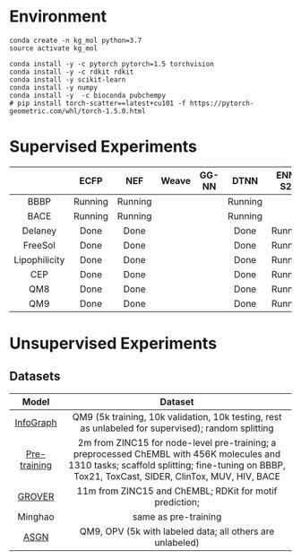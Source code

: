 # Environment

```
conda create -n kg_mol python=3.7
source activate kg_mol

conda install -y -c pytorch pytorch=1.5 torchvision
conda install -y -c rdkit rdkit
conda install -y scikit-learn
conda install -y numpy
conda install -y  -c bioconda pubchempy
# pip install torch-scatter==latest+cu101 -f https://pytorch-geometric.com/whl/torch-1.5.0.html
```


# Supervised Experiments

| | ECFP | NEF | Weave | GG-NN | DTNN | ENN-S2S | GIN | SchNet |
| :---: | :---: | :---: | :---: | :---: | :---: | :---: | :---: | :---: |
| BBBP | Running | Running | | | Running |  | Running | Running |
| BACE | Running | Running | | | Running |  | Running | Running |
| Delaney | Done | Done | | | Done | Running | Done | Done |
| FreeSol | Done | Done | | | Done | Running | Done | Done |
| Lipophilicity | Done | Done | | | Done | Running | Done | Done |
| CEP | Done | Done | | | Done | Running | Done | Done |
| QM8 | Done | Done | | | Done | Running | Done | Done |
| QM9 | Done | Done | | | Done | Running | Done | Done |

# Unsupervised Experiments

## Datasets

| Model | Dataset |
| :---: | :---: |
|[InfoGraph](https://arxiv.org/pdf/1908.01000.pdf) | QM9 (5k training, 10k validation, 10k testing, rest as unlabeled for supervised); random splitting |
|[Pre-training](https://arxiv.org/pdf/1905.12265.pdf)| 2m from ZINC15 for node-level pre-training; a preprocessed ChEMBL with 456K molecules and 1310 tasks; scaffold splitting; fine-tuning on BBBP, Tox21, ToxCast, SIDER, ClinTox, MUV, HIV, BACE |
|[GROVER](https://arxiv.org/pdf/2007.02835.pdf) | 11m from ZINC15 and ChEMBL; RDKit for motif prediction;  |
| Minghao | same as pre-training |
| [ASGN](https://arxiv.org/pdf/2007.03196.pdf) | QM9, OPV (5k with labeled data; all others are unlabeled) |